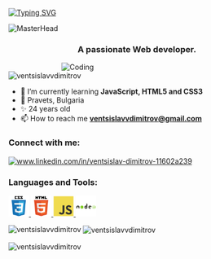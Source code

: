 [![Typing SVG](https://readme-typing-svg.herokuapp.com?multiline=true&width=500&lines=Hi👋🏼,I'm++Ventsislav+Dimitrov🦸🏽‍♂️)](https://git.io/typing-svg)

![MasterHead](https://camo.githubusercontent.com/12e5f2b182da4b52850b29bb09e8ba3e92b0ac2c0bd121de7dfcbb291fbbd525/68747470733a2f2f692e70696e696d672e636f6d2f6f726967696e616c732f37372f63612f61332f37376361613332383834643733356434333961646534356261333766656166322e676966)



<h3 align="center">A passionate Web developer.
</h3>
<img align="right" alt="Coding" width="400" src="https://cdni.iconscout.com/illustration/premium/thumb/coder-3462295-2895977.png">
<p align="left"> <img src="https://komarev.com/ghpvc/?username=ventsislavvdimitrov&label=Profile%20views&color=0e75b6&style=flat" alt="ventsislavvdimitrov" /> </p>



- 🌱 I’m currently learning **JavaScript, HTML5 and CSS3**
- 📍 Pravets, Bulgaria
- ✨ 24 years old
- 📫 How to reach me **ventsislavvdimitrov@gmail.com**

<h3 align="left">Connect with me:</h3>
<p align="left">
<a href="https://www.linkedin.com/in/ventsislav-dimitrov-11602a239/" target="blank"><img align="center" src="https://raw.githubusercontent.com/rahuldkjain/github-profile-readme-generator/master/src/images/icons/Social/linked-in-alt.svg" alt="www.linkedin.com/in/ventsislav-dimitrov-11602a239" height="30" width="40" /></a>
</p>

<h3 align="left">Languages and Tools:</h3>
<p align="left"> <a href="https://www.w3schools.com/css/" target="_blank" rel="noreferrer"> <img src="https://raw.githubusercontent.com/devicons/devicon/master/icons/css3/css3-original-wordmark.svg" alt="css3" width="40" height="40"/> </a> <a href="https://www.w3.org/html/" target="_blank" rel="noreferrer"> <img src="https://raw.githubusercontent.com/devicons/devicon/master/icons/html5/html5-original-wordmark.svg" alt="html5" width="40" height="40"/> </a> <a href="https://developer.mozilla.org/en-US/docs/Web/JavaScript" target="_blank" rel="noreferrer"> <img src="https://raw.githubusercontent.com/devicons/devicon/master/icons/javascript/javascript-original.svg" alt="javascript" width="40" height="40"/> </a> <a href="https://nodejs.org" target="_blank" rel="noreferrer"> <img src="https://raw.githubusercontent.com/devicons/devicon/master/icons/nodejs/nodejs-original-wordmark.svg" alt="nodejs" width="40" height="40"/> </a> </p>

<p><img align="left" src="https://github-readme-stats.vercel.app/api/top-langs?username=ventsislavvdimitrov&show_icons=true&locale=en&layout=compact" alt="ventsislavvdimitrov" /></p>

<p>&nbsp;<img align="center" src="https://github-readme-stats.vercel.app/api?username=ventsislavvdimitrov&show_icons=true&locale=en" alt="ventsislavvdimitrov" /></p>

<p><img align="center" src="https://github-readme-streak-stats.herokuapp.com/?user=ventsislavvdimitrov&" alt="ventsislavvdimitrov" /></p>

